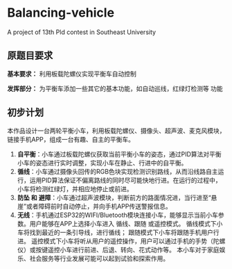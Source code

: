 # Balancing-vehicle
A project of 13th Pld contest in Southeast University

## 原题目要求
**基本要求：** 
利用板载陀螺仪实现平衡车自动控制


**发挥部分：**
为平衡车添加一些其它的基本功能，如自动巡线，红绿灯检测等
功能

## 初步计划
本作品设计一台两轮平衡小车，利用板载陀螺仪、摄像头、超声波、麦克风模块，链接手机APP，组成一台有趣、自主的平衡车。 
1. **自平衡**：小车通过板载陀螺仪获取当前平衡小车的姿态，通过PID算法对平衡小车的姿态进行实时调整，实现小车在静止、行进中的自平衡。 
2. **循线**：小车通过摄像头回传的RGB色块实现检测识别路线，从而沿线路自主运行，运用PID算法保证不偏离路线的同时尽可能快地行进。在运行的过程中，小车将检测红绿灯，并相应地停止或前进。 
3. **防坠 和 避障**：小车通过超声波模块，判断前方的路面情况进，当行进至“悬崖”或者障碍前时自动停止，并向手机APP传送警报信息。 
4. **无线**：手机通过ESP32的WIFI/Bluetooth模块连接小车，能够显示当前小车参数。用户能够在APP上选择小车进入 循线、跟随 或遥控模式。 循线模式下小车将找到最近的一条引导线，进行循线； 跟随模式下小车将跟随手机用户行进。 遥控模式下小车将听从用户的遥控操作，用户可以通过手机的手势（陀螺仪）或按键遥控小车进行前进、后退、转向、花式动作等。 
本小车对于家庭娱乐、社会服务等行业发展可能可以起到试验和探索作用。

